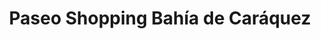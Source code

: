 ---
title: "Paseo Shopping Bahía de Caráquez"
url: /parroquia-bahia-de-caraquez/paseo-shopping-bahia-de-caraquez/
shop: Einkaufszentrum
---